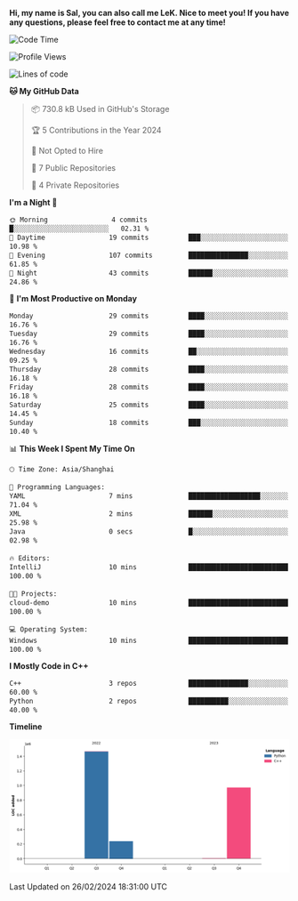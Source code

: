 **Hi, my name is Sal, you can also call me LeK. Nice to meet you! If you have any questions, please feel free to contact me at any time!**

<!--START_SECTION:waka-->
![Code Time](http://img.shields.io/badge/Code%20Time-170%20hrs%2050%20mins-blue)

![Profile Views](http://img.shields.io/badge/Profile%20Views-0-blue)

![Lines of code](https://img.shields.io/badge/From%20Hello%20World%20I%27ve%20Written-2.7%20million%20lines%20of%20code-blue)

**🐱 My GitHub Data** 

> 📦 730.8 kB Used in GitHub's Storage 
 > 
> 🏆 5 Contributions in the Year 2024
 > 
> 🚫 Not Opted to Hire
 > 
> 📜 7 Public Repositories 
 > 
> 🔑 4 Private Repositories 
 > 
**I'm a Night 🦉** 

```text
🌞 Morning                4 commits           █░░░░░░░░░░░░░░░░░░░░░░░░   02.31 % 
🌆 Daytime                19 commits          ███░░░░░░░░░░░░░░░░░░░░░░   10.98 % 
🌃 Evening                107 commits         ███████████████░░░░░░░░░░   61.85 % 
🌙 Night                  43 commits          ██████░░░░░░░░░░░░░░░░░░░   24.86 % 
```
📅 **I'm Most Productive on Monday** 

```text
Monday                   29 commits          ████░░░░░░░░░░░░░░░░░░░░░   16.76 % 
Tuesday                  29 commits          ████░░░░░░░░░░░░░░░░░░░░░   16.76 % 
Wednesday                16 commits          ██░░░░░░░░░░░░░░░░░░░░░░░   09.25 % 
Thursday                 28 commits          ████░░░░░░░░░░░░░░░░░░░░░   16.18 % 
Friday                   28 commits          ████░░░░░░░░░░░░░░░░░░░░░   16.18 % 
Saturday                 25 commits          ████░░░░░░░░░░░░░░░░░░░░░   14.45 % 
Sunday                   18 commits          ███░░░░░░░░░░░░░░░░░░░░░░   10.40 % 
```


📊 **This Week I Spent My Time On** 

```text
🕑︎ Time Zone: Asia/Shanghai

💬 Programming Languages: 
YAML                     7 mins              ██████████████████░░░░░░░   71.04 % 
XML                      2 mins              ██████░░░░░░░░░░░░░░░░░░░   25.98 % 
Java                     0 secs              █░░░░░░░░░░░░░░░░░░░░░░░░   02.98 % 

🔥 Editors: 
IntelliJ                 10 mins             █████████████████████████   100.00 % 

🐱‍💻 Projects: 
cloud-demo               10 mins             █████████████████████████   100.00 % 

💻 Operating System: 
Windows                  10 mins             █████████████████████████   100.00 % 
```

**I Mostly Code in C++** 

```text
C++                      3 repos             ███████████████░░░░░░░░░░   60.00 % 
Python                   2 repos             ██████████░░░░░░░░░░░░░░░   40.00 % 
```



**Timeline**

![Lines of Code chart](https://raw.githubusercontent.com/LeKZzzz/LeKZzzz/master/assets/bar_graph.png)


 Last Updated on 26/02/2024 18:31:00 UTC
<!--END_SECTION:waka-->
